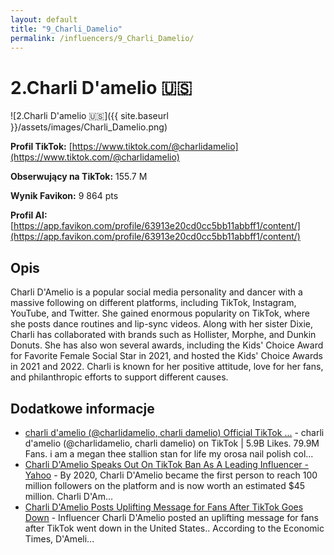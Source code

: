 ```yaml
---
layout: default
title: "9_Charli_Damelio"
permalink: /influencers/9_Charli_Damelio/
---
```


# 2.Charli D'amelio 🇺🇸

![2.Charli D'amelio 🇺🇸]({{ site.baseurl }}/assets/images/Charli_Damelio.png)

**Profil TikTok:** [https://www.tiktok.com/@charlidamelio](https://www.tiktok.com/@charlidamelio)

**Obserwujący na TikTok:** 155.7 M

**Wynik Favikon:** 9 864 pts

**Profil AI:** [https://app.favikon.com/profile/63913e20cd0cc5bb11abbff1/content/](https://app.favikon.com/profile/63913e20cd0cc5bb11abbff1/content/)

## Opis

Charli D'Amelio is a popular social media personality and dancer with a massive following on different platforms, including TikTok, Instagram, YouTube, and Twitter. She gained enormous popularity on TikTok, where she posts dance routines and lip-sync videos. Along with her sister Dixie, Charli has collaborated with brands such as Hollister, Morphe, and Dunkin Donuts. She has also won several awards, including the Kids' Choice Award for Favorite Female Social Star in 2021, and hosted the Kids' Choice Awards in 2021 and 2022. Charli is known for her positive attitude, love for her fans, and philanthropic efforts to support different causes.

## Dodatkowe informacje

- [charli d'amelio (@charlidamelio, charli damelio) Official TikTok ...](https://www.tiktok.com/@charlidamelio) - charli d'amelio (@charlidamelio, charli damelio) on TikTok | 5.9B Likes. 79.9M Fans. i am a megan thee stallion stan for life my orosa nail polish col...
- [Charli D'Amelio Speaks Out On TikTok Ban As A Leading Influencer - Yahoo](https://www.yahoo.com/news/charli-d-amelio-speaks-tiktok-193020418.html) - By 2020, Charli D'Amelio became the first person to reach 100 million followers on the platform and is now worth an estimated $45 million. Charli D'Am...
- [Charli D'Amelio Posts Uplifting Message for Fans After TikTok Goes Down](https://entertainmentnow.com/dancing-with-the-stars/charli-damelio-tiktok-down-ban/) - Influencer Charli D'Amelio posted an uplifting message for fans after TikTok went down in the United States.. According to the Economic Times, D'Ameli...

